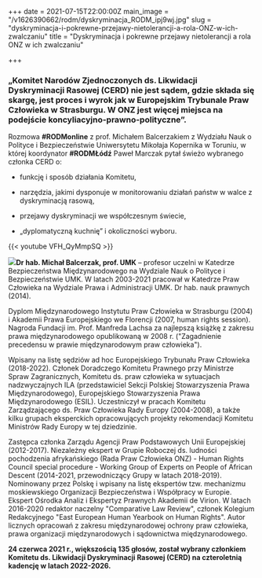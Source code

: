 +++
date = 2021-07-15T22:00:00Z
main_image = "/v1626390662/rodm/dyskryminacja_RODM_ipj9wj.jpg"
slug = "dyskryminacja-i-pokrewne-przejawy-nietolerancji-a-rola-ONZ-w-ich-zwalczaniu"
title = "Dyskryminacja i pokrewne przejawy nietolerancji a rola ONZ w ich zwalczaniu"

+++
### **„Komitet Narodów Zjednoczonych ds. Likwidacji Dyskryminacji Rasowej (CERD) nie jest sądem, gdzie składa się skargę, jest proces i wyrok jak w Europejskim Trybunale Praw Człowieka w Strasburgu. W ONZ jest więcej miejsca na podejście koncyliacyjno-prawno-polityczne”.** 

Rozmowa **#RODMonline** z prof. Michałem Balcerzakiem z Wydziału Nauk o Polityce i Bezpieczeństwie Uniwersytetu Mikołaja Kopernika w Toruniu, w której koordynator **#RODMŁódź** Paweł Marczak pytał świeżo wybranego członka CERD o:

* funkcję i sposób działania Komitetu,


* narzędzia, jakimi dysponuje w monitorowaniu działań państw w walce z dyskryminacją rasową,


* przejawy dyskryminacji we współczesnym świecie,


* „dyplomatyczną kuchnię” i okoliczności wyboru.

{{< youtube VFH_QyMmpSQ >}}

![](https://res.cloudinary.com/inspro/image/upload/v1626391302/rodm/Micha%C5%82_Balcerzak_RODM_akoztu.jpg)**Dr hab. Michał Balcerzak, prof. UMK** – profesor uczelni w Katedrze Bezpieczeństwa Międzynarodowego na Wydziale Nauk o Polityce i Bezpieczeństwie UMK. W latach 2003-2021 pracował w Katedrze Praw Człowieka na Wydziale Prawa i Administracji UMK. Dr hab. nauk prawnych (2014).

Dyplom Międzynarodowego Instytutu Praw Człowieka w Strasburgu (2004) i Akademii Prawa Europejskiego we Florencji (2007, human rights session). Nagroda Fundacji im. Prof. Manfreda Lachsa za najlepszą książkę z zakresu prawa międzynarodowego opublikowaną w 2008 r. ("Zagadnienie precedensu w prawie międzynarodowym praw człowieka").

Wpisany na listę sędziów ad hoc Europejskiego Trybunału Praw Człowieka (2018-2022). Członek Doradczego Komitetu Prawnego przy Ministrze Spraw Zagranicznych, Komitetu ds. praw człowieka w sytuacjach nadzwyczajnych ILA (przedstawiciel Sekcji Polskiej Stowarzyszenia Prawa Międzynarodowego), Europejskiego Stowarzyszenia Prawa Międzynarodowego (ESIL). Uczestniczył w pracach Komitetu Zarządzającego ds. Praw Człowieka Rady Europy (2004-2008), a także kilku grupach eksperckich opracowujących projekty rekomendacji Komitetu Ministrów Rady Europy w tej dziedzinie.

Zastępca członka Zarządu Agencji Praw Podstawowych Unii Europejskiej (2012-2017). Niezależny ekspert w Grupie Roboczej ds. ludności pochodzenia afrykańskiego (Rada Praw Człowieka ONZ) - Human Rights Council special procedure - Working Group of Experts on People of African Descent (2014-2021, przewodniczący Grupy w latach 2018-2019). Nominowany przez Polskę i wpisany na listę ekspertów tzw. mechanizmu moskiewskiego Organizacji Bezpieczeństwa i Współpracy w Europie. Ekspert Ośrodka Analiz i Ekspertyz Prawnych Akademii de Virion. W latach 2016-2020 redaktor naczelny "Comparative Law Review", członek Kolegium Redakcyjnego "East European Human Yearbook on Human Rights". Autor licznych opracowań z zakresu międzynarodowej ochrony praw człowieka, prawa organizacji międzynarodowych i sądownictwa międzynarodowego.

**24 czerwca 2021 r., większością 135 głosów, został wybrany członkiem Komitetu ds. Likwidacji Dyskryminacji Rasowej (CERD) na czteroletnią kadencję w latach 2022-2026.**